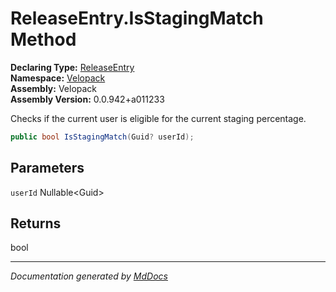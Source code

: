 ﻿<!--  
  <auto-generated>   
    The contents of this file were generated by a tool.  
    Changes to this file may be list if the file is regenerated  
  </auto-generated>   
-->

# ReleaseEntry.IsStagingMatch Method

**Declaring Type:** [ReleaseEntry](../index.md)  
**Namespace:** [Velopack](../../index.md)  
**Assembly:** Velopack  
**Assembly Version:** 0.0.942+a011233

Checks if the current user is eligible for the current staging percentage.

```csharp
public bool IsStagingMatch(Guid? userId);
```

## Parameters

`userId`  Nullable\<Guid\>

## Returns

bool

___

*Documentation generated by [MdDocs](https://github.com/ap0llo/mddocs)*
